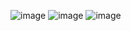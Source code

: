 ![image](https://github.com/illhanunjung/CakePage/assets/144203058/a77e8782-5f13-4ddd-a450-46cbf8d6f628)
![image](https://github.com/illhanunjung/CakePage/assets/144203058/0d1f0a9c-24cd-4243-905c-563105b46f55)
![image](https://github.com/illhanunjung/CakePage/assets/144203058/e0e7b6b0-b509-45bc-b3d4-d8ec13fe91c6)

 
